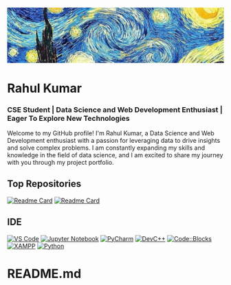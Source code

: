    ![](https://github.com/rahulkumargit1/README.md/blob/main/GITHUB.jpg)
# Rahul Kumar
### CSE Student | Data Science and Web Development Enthusiast | Eager To Explore New Technologies

Welcome to my GitHub profile! I'm Rahul Kumar, a Data Science and Web Development enthusiast with a passion for leveraging data to drive insights and solve complex problems. I am constantly expanding my skills and knowledge in the field of data science, and I am excited to share my journey with you through my project portfolio.

## Top Repositories
[![Readme Card](https://github-readme-stats.vercel.app/api/pin/?username=SUKHMAN-SINGH-1612&theme=dark&hide_border=true&repo=Data-Science-Projects)](https://github.com/SUKHMAN-SINGH-1612/Data-Science-Projects) [![Readme Card](https://github-readme-stats.vercel.app/api/pin/?username=SUKHMAN-SINGH-1612&theme=dark&hide_border=true&repo=IBM-AI-Engineering)](https://github.com/SUKHMAN-SINGH-1612/IBM-AI-Engineering)

## IDE
[![VS Code](https://img.shields.io/badge/VS%20Code-007ACC?style=for-the-badge&logo=visual-studio-code&logoColor=white)](https://code.visualstudio.com/)
[![Jupyter Notebook](https://img.shields.io/badge/Jupyter%20Notebook-F37626?style=for-the-badge&logo=jupyter&logoColor=white)](https://jupyter.org/)
[![PyCharm](https://img.shields.io/badge/PyCharm-000000?style=for-the-badge&logo=pycharm&logoColor=white)](https://www.jetbrains.com/pycharm/)
[![DevC++](https://img.shields.io/badge/DevC++-00599C?style=for-the-badge&logo=dev-c-plus-plus&logoColor=white)](https://www.bloodshed.net/)
[![Code::Blocks](https://img.shields.io/badge/Code::Blocks-010101?style=for-the-badge&logo=codeblocks&logoColor=white)](http://www.codeblocks.org/)
[![XAMPP](https://img.shields.io/badge/XAMPP-FB7A24?style=for-the-badge&logo=xampp&logoColor=white)](https://www.apachefriends.org/)
[![Python](https://img.shields.io/badge/Python-3776AB?style=for-the-badge&logo=python&logoColor=white)](https://www.python.org/)

# README.md

